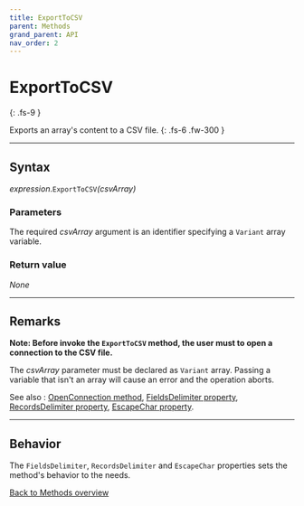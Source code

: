 ```yaml
---
title: ExportToCSV
parent: Methods
grand_parent: API
nav_order: 2
---
```


# ExportToCSV
{: .fs-9 }

Exports an array's content to a CSV file.
{: .fs-6 .fw-300 }

---

## Syntax

*expression*.`ExportToCSV`*(csvArray)*

### Parameters

The required *csvArray* argument is an identifier specifying a `Variant` array variable.

### Return value

_None_

---

## Remarks

**Note: Before invoke the `ExportToCSV` method, the user must to open a connection to the CSV file.**

The *csvArray* parameter must be declared as `Variant` array. Passing a variable that isn't an array will cause an error and the operation aborts. 

See also
: [OpenConnection method](https://ws-garcia.github.io/VBA-CSV-interface/api/methods/openconnection.html), [FieldsDelimiter property](https://ws-garcia.github.io/VBA-CSV-interface/api/properties/fieldsdelimiter.html), [RecordsDelimiter property](https://ws-garcia.github.io/VBA-CSV-interface/api/properties/recordsdelimiter.html), [EscapeChar property](https://ws-garcia.github.io/VBA-CSV-interface/api/properties/escapechar.html).

---

## Behavior

The `FieldsDelimiter`, `RecordsDelimiter` and `EscapeChar` properties sets the method's behavior to the needs.

[Back to Methods overview](https://ws-garcia.github.io/VBA-CSV-interface/api/methods/)